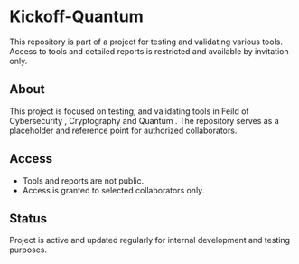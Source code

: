 

# Kickoff-Quantum

This repository is part of a project for testing and validating various tools.
Access to tools and detailed reports is restricted and available by invitation only.

## About

This project is focused on  testing, and validating tools in Feild of Cybersecurity , Cryptography and Quantum .
The repository serves as a placeholder and reference point for authorized collaborators.

## Access

* Tools and reports are not public.
* Access is granted to selected collaborators only.

## Status

Project is active and updated regularly for internal development and testing purposes.

